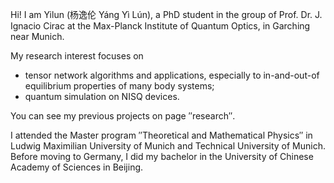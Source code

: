 
Hi! I am Yilun (杨逸伦 Yáng Yì Lún), a PhD student in the group of Prof. Dr. J. Ignacio Cirac at the Max-Planck Institute of Quantum Optics, in Garching near Munich.  

My research interest focuses on 
- tensor network algorithms and applications, especially to in-and-out-of equilibrium properties of many body systems;
- quantum simulation on NISQ devices.

You can see my previous projects on page &Prime;research&Prime;.

I attended the Master program &Prime;Theoretical and Mathematical Physics&Prime; in Ludwig Maximilian University of Munich and Technical University of Munich. Before moving to Germany, I did my bachelor in the University of Chinese Academy of Sciences in Beijing.
